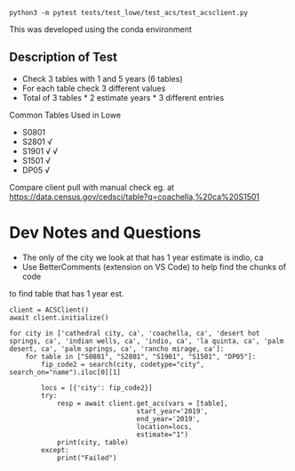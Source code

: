 `python3 -m pytest tests/test_lowe/test_acs/test_acsclient.py`

This was developed using the conda environment

## Description of Test

- Check 3 tables with 1 and 5 years (6 tables)
- For each table check 3 different values
- Total of 3 tables * 2 estimate years * 3 different entries

Common Tables Used in Lowe
- S0801
- S2801 √
- S1901 √ √
- S1501 √
- DP05 √

Compare client pull with manual check eg. at https://data.census.gov/cedsci/table?q=coachella,%20ca%20S1501 

# Dev Notes and Questions
- The only of the city we look at that has 1 year estimate is indio, ca
- Use BetterComments (extension on VS Code) to help find the chunks of code

to find table that has 1 year est.

```
client = ACSClient()
await client.initialize()

for city in ['cathedral city, ca', 'coachella, ca', 'desert hot springs, ca', 'indian wells, ca', 'indio, ca', 'la quinta, ca', 'palm desert, ca', 'palm springs, ca', 'rancho mirage, ca']:
    for table in ["S0801", "S2801", "S1901", "S1501", "DP05"]:
        fip_code2 = search(city, codetype="city", search_on="name").iloc[0][1]

        locs = [{'city': fip_code2}]
        try:
            resp = await client.get_acs(vars = [table],
                                start_year='2019',
                                end_year='2019',
                                location=locs,
                                estimate="1")
            print(city, table)
        except:
            print("Failed")
        
```